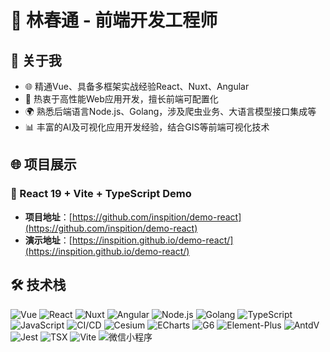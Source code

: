 # 🚀 林春通 - 前端开发工程师

## 🌟 关于我

- 🌐 精通Vue、具备多框架实战经验React、Nuxt、Angular
- 🚀 热衷于高性能Web应用开发，擅长前端可配置化
- 🌍 熟悉后端语言Node.js、Golang，涉及爬虫业务、大语言模型接口集成等
- 📊 丰富的AI及可视化应用开发经验，结合GIS等前端可视化技术

## 🌐 项目展示

### 🌟 React 19 + Vite + TypeScript Demo

- **项目地址**：[https://github.com/inspition/demo-react](https://github.com/inspition/demo-react)
- **演示地址**：[https://inspition.github.io/demo-react/](https://inspition.github.io/demo-react/)

## 🛠 技术栈

![Vue](https://img.shields.io/badge/Vue-4EA08B?style=for-the-badge&logo=vue.js&logoColor=white)
![React](https://img.shields.io/badge/React-61DAFB?style=for-the-badge&logo=react&logoColor=white)
![Nuxt](https://img.shields.io/badge/Nuxt-00DC82?style=for-the-badge&logo=nuxt.js&logoColor=white)
![Angular](https://img.shields.io/badge/Angular-DD0031?style=for-the-badge&logo=angular&logoColor=white)
![Node.js](https://img.shields.io/badge/Node.js-43853D?style=for-the-badge&logo=node.js&logoColor=white)
![Golang](https://img.shields.io/badge/Golang-00ADD8?style=for-the-badge&logo=go&logoColor=white)
![TypeScript](https://img.shields.io/badge/TypeScript-3178C6?style=for-the-badge&logo=typescript&logoColor=white)
![JavaScript](https://img.shields.io/badge/JavaScript-F7DF1E?style=for-the-badge&logo=javascript&logoColor=black)
![CI/CD](https://img.shields.io/badge/CI/CD-FF4E50?style=for-the-badge&logo=Jenkins&logoColor=white)
![Cesium](https://img.shields.io/badge/Cesium-000000?style=for-the-badge&logo=Cesium&logoColor=white)
![ECharts](https://img.shields.io/badge/ECharts-FF6E6E?style=for-the-badge&logo=ECharts&logoColor=white)
![G6](https://img.shields.io/badge/G6-000000?style=for-the-badge&logo=G6&logoColor=white)
![Element-Plus](https://img.shields.io/badge/Element%2B-409EFF?style=for-the-badge&logo=Element-Plus&logoColor=white)
![AntdV](https://img.shields.io/badge/AntdV-0052CC?style=for-the-badge&logo=Ant-Design&logoColor=white)
![Jest](https://img.shields.io/badge/Jest-321CF5?style=for-the-badge&logo=Jest&logoColor=white)
![TSX](https://img.shields.io/badge/TSX-3178C6?style=for-the-badge&logo=TypeScript&logoColor=white)
![Vite](https://img.shields.io/badge/Vite-646CFF?style=for-the-badge&logo=Vite&logoColor=white)
![微信小程序](https://img.shields.io/badge/微信小程序-45B649?style=for-the-badge&logo=WeChat&logoColor=white)